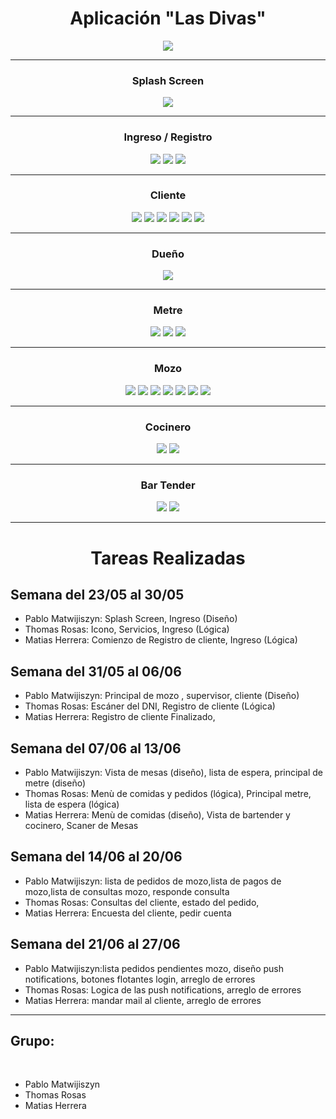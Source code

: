 <h1 align="center">Aplicación "Las Divas"</h1>
<p align="center">
<img src="https://github.com/rosasthomas/2020_TP_PPS_Comanda_1_cuatri/blob/master/las_divas/resources/android/icon/drawable-xxxhdpi-icon.png">
</p>
<hr>
<h3 align="center">Splash Screen</h3>
<p align="center">
<img src="https://github.com/rosasthomas/2020_TP_PPS_Comanda_1_cuatri/blob/master/readme_assets/gifSplash.gif">
</p>
<hr>
<h3 align="center">Ingreso / Registro</h3>
<p align="center">
<img src="https://github.com/rosasthomas/2020_TP_PPS_Comanda_1_cuatri/blob/master/readme_assets/login.png">
<img src="https://github.com/rosasthomas/2020_TP_PPS_Comanda_1_cuatri/blob/master/readme_assets/login_invitado.png">
<img src="https://github.com/rosasthomas/2020_TP_PPS_Comanda_1_cuatri/blob/master/readme_assets/registro_usuario.png">
</p>
<hr>
<h3 align="center">Cliente</h3>
<p align="center">
<img src="https://github.com/rosasthomas/2020_TP_PPS_Comanda_1_cuatri/blob/master/readme_assets/home_cliente.png">
<img src="https://github.com/rosasthomas/2020_TP_PPS_Comanda_1_cuatri/blob/master/readme_assets/encuesta_cliente.jpeg">
<img src="https://github.com/rosasthomas/2020_TP_PPS_Comanda_1_cuatri/blob/master/readme_assets/menu_comida_cliente.jpeg">
<img src="https://github.com/rosasthomas/2020_TP_PPS_Comanda_1_cuatri/blob/master/readme_assets/menu_comida_cliente_2.jpeg">
<img src="https://github.com/rosasthomas/2020_TP_PPS_Comanda_1_cuatri/blob/master/readme_assets/pago_cliente.jpeg">
<img src="https://github.com/rosasthomas/2020_TP_PPS_Comanda_1_cuatri/blob/master/readme_assets/estado_pedido_cliente.jpeg">
</p>
<hr>
<h3 align="center">Dueño</h3>
<p align="center">
<img src="https://github.com/rosasthomas/2020_TP_PPS_Comanda_1_cuatri/blob/master/readme_assets/home_dueño.png">
</p>
<hr>
<h3 align="center">Metre</h3>
<p align="center">
<img src="https://github.com/rosasthomas/2020_TP_PPS_Comanda_1_cuatri/blob/master/readme_assets/home_metre.png">
<img src="https://github.com/rosasthomas/2020_TP_PPS_Comanda_1_cuatri/blob/master/readme_assets/lista_espera_metre.png">
<img src="https://github.com/rosasthomas/2020_TP_PPS_Comanda_1_cuatri/blob/master/readme_assets/mesas_disponibles_metre.png">
</p>
<hr>
<h3 align="center">Mozo</h3>
<p align="center">
<img src="https://github.com/rosasthomas/2020_TP_PPS_Comanda_1_cuatri/blob/master/readme_assets/home_mozo.png">
<img src="https://github.com/rosasthomas/2020_TP_PPS_Comanda_1_cuatri/blob/master/readme_assets/lista_consultas_mozo.png">
<img src="https://github.com/rosasthomas/2020_TP_PPS_Comanda_1_cuatri/blob/master/readme_assets/lista_pagos_mozo_1.png">
<img src="https://github.com/rosasthomas/2020_TP_PPS_Comanda_1_cuatri/blob/master/readme_assets/lista_pagos_mozo_2.png">
<img src="https://github.com/rosasthomas/2020_TP_PPS_Comanda_1_cuatri/blob/master/readme_assets/pedidos_pendientes_mozo_1.png">
<img src="https://github.com/rosasthomas/2020_TP_PPS_Comanda_1_cuatri/blob/master/readme_assets/pedidos_pendientes_mozo_2.png">
<img src="https://github.com/rosasthomas/2020_TP_PPS_Comanda_1_cuatri/blob/master/readme_assets/confirmar_pedidos_mozo.png">
</p>
<hr>
<h3 align="center">Cocinero</h3>
<p align="center">
<img src="https://github.com/rosasthomas/2020_TP_PPS_Comanda_1_cuatri/blob/master/readme_assets/pedidos_cocinero_1.png">
<img src="https://github.com/rosasthomas/2020_TP_PPS_Comanda_1_cuatri/blob/master/readme_assets/pedidos_cocinero_2.png">
</p>
<hr>
<h3 align="center">Bar Tender</h3>
<p align="center">
<img src="https://github.com/rosasthomas/2020_TP_PPS_Comanda_1_cuatri/blob/master/readme_assets/pedidos_bartender_1.png">
<img src="https://github.com/rosasthomas/2020_TP_PPS_Comanda_1_cuatri/blob/master/readme_assets/pedidos_bartender_2.png">
</p>
<hr>
<h1 align="center">Tareas Realizadas</h1>
<h2>Semana del 23/05 al 30/05</h2>
<ul>
  <li>
  Pablo Matwijiszyn: Splash Screen, Ingreso (Diseño)
  </li>
  <li>
Thomas Rosas: Icono, Servicios, Ingreso (Lógica) 
</li>
  <li>
Matias Herrera: Comienzo de Registro de cliente, Ingreso (Lógica)
</li>
</ul>
<h2>Semana del 31/05 al 06/06</h2>
<ul>
  <li>
  Pablo Matwijiszyn: Principal de mozo , supervisor, cliente (Diseño)
  </li>
  <li>
Thomas Rosas: Escáner del DNI, Registro de cliente (Lógica)
</li>
  <li>
Matias Herrera: Registro de cliente Finalizado,
</li>
</ul>
<h2>Semana del 07/06 al 13/06</h2>
<ul>
  <li>
  Pablo Matwijiszyn: Vista de mesas (diseño), lista de espera, principal de metre (diseño)
  </li>
  <li>
Thomas Rosas: Menù de comidas y pedidos (lógica), Principal metre, lista de espera (lógica)
</li>
  <li>
 Matias Herrera: Menù de comidas (diseño), Vista de bartender y cocinero, Scaner de Mesas
</li>
</ul>
<h2>Semana del 14/06 al 20/06</h2>
<ul>
  <li>
  Pablo Matwijiszyn: lista de pedidos de mozo,lista de pagos de mozo,lista de consultas mozo, responde consulta 
  </li>
  <li>
Thomas Rosas: Consultas del cliente,  estado del pedido, 
</li>
  <li>
 Matias Herrera: Encuesta del cliente, pedir cuenta
</li>
</ul>
<h2>Semana del 21/06 al 27/06</h2>
<ul>
  <li>
  Pablo Matwijiszyn:lista pedidos pendientes mozo, diseño push notifications, botones flotantes login, arreglo de errores
  </li>
  <li>
Thomas Rosas: Logica de las push notifications, arreglo de errores
</li>
  <li>
 Matias Herrera: mandar mail al cliente, arreglo de errores
</li>
</ul>
<hr>
<h2>Grupo:</h2><br>
<ul>
  <li>
  Pablo Matwijiszyn
  </li>
  <li>
Thomas Rosas
</li>
  <li>
 Matias Herrera
</li>
</ul>
